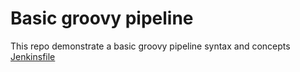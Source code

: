 # Basic groovy pipeline

This repo demonstrate a basic groovy pipeline syntax and concepts 
[Jenkinsfile](../blob/base-parallel/Jenkinsfile.groovy)
